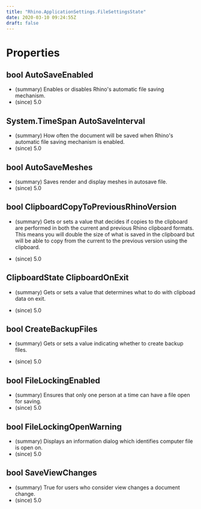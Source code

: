 ```yaml
---
title: "Rhino.ApplicationSettings.FileSettingsState"
date: 2020-03-10 09:24:55Z
draft: false
---
```


# Properties
## bool AutoSaveEnabled
- (summary) Enables or disables Rhino's automatic file saving mechanism.
- (since) 5.0
## System.TimeSpan AutoSaveInterval
- (summary) How often the document will be saved when Rhino's automatic file saving mechanism is enabled.
- (since) 5.0
## bool AutoSaveMeshes
- (summary) Saves render and display meshes in autosave file.
- (since) 5.0
## bool ClipboardCopyToPreviousRhinoVersion
- (summary) 
     Gets or sets a value that decides if copies to the clipboard are performed in both the current
     and previous Rhino clipboard formats.  This means you will double the size of what is saved in
     the clipboard but will be able to copy from the current to the previous version using the
     clipboard.
     
- (since) 5.0
## ClipboardState ClipboardOnExit
- (summary) 
     Gets or sets a value that determines what to do with clipboad data on exit.
     
- (since) 5.0
## bool CreateBackupFiles
- (summary) 
     Gets or sets a value indicating whether to create backup files.
     
- (since) 5.0
## bool FileLockingEnabled
- (summary) Ensures that only one person at a time can have a file open for saving.
- (since) 5.0
## bool FileLockingOpenWarning
- (summary) Displays an information dialog which identifies computer file is open on.
- (since) 5.0
## bool SaveViewChanges
- (summary) True for users who consider view changes a document change.
- (since) 5.0
